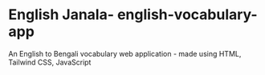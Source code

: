 # English Janala- english-vocabulary-app
An English to Bengali vocabulary web application - made using HTML, Tailwind CSS, JavaScript

